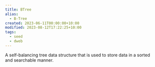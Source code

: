 ```yaml
---
title: BTree
alias:
  - B-Tree
created: 2023-06-11T00:00:00+10:00
modified: 2023-08-12T17:22:25+10:00
tags:
  - seed
  - dweb
---
```


A self-balancing tree data structure that is used to store data in a sorted and searchable manner.